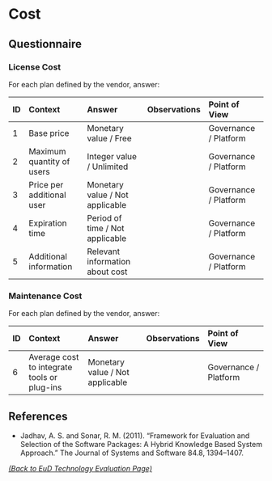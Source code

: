 # Cost

## Questionnaire

### License Cost

For each plan defined by the vendor, answer:

| ID | Context | Answer | Observations | Point of View |
|:---|:----------------------------------------------------|:------------------|:------------------|:-----------------|
| 1 | Base price | Monetary value / Free |  | Governance / Platform |
| 2 | Maximum quantity of users | Integer value / Unlimited  |  | Governance / Platform |
| 3 | Price per additional user | Monetary value / Not applicable |  | Governance / Platform |
| 4 | Expiration time | Period of time / Not applicable |  | Governance / Platform |
| 5 | Additional information | Relevant information about cost |  | Governance / Platform |

### Maintenance Cost

For each plan defined by the vendor, answer:

| ID | Context | Answer | Observations | Point of View |
|:---|:----------------------------------------------------|:------------------|:------------------|:-----------------|
| 6 | Average cost to integrate tools or plug-ins | Monetary value / Not applicable |  | Governance / Platform |

## References

* Jadhav, A. S. and Sonar, R. M. (2011). “Framework for Evaluation and Selection of the Software Packages: A Hybrid
Knowledge Based System Approach.” The Journal of Systems and Software 84.8, 1394–1407.

_[(Back to EuD Technology Evaluation Page)](../eud_technology_evaluation)_

